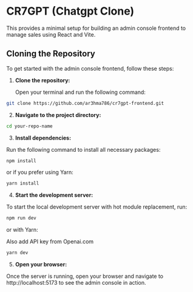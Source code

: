# CR7GPT (Chatgpt Clone)

This provides a minimal setup for building an admin console frontend to manage sales using React and Vite. 

## Cloning the Repository

To get started with the admin console frontend, follow these steps:

1. **Clone the repository:**

   Open your terminal and run the following command:

```bash
git clone https://github.com/ar3hma786/cr7gpt-frontend.git
```

2. **Navigate to the project directory:**

```bash
cd your-repo-name
```

3. **Install dependencies:**

Run the following command to install all necessary packages:

```bash
npm install
```

or if you prefer using Yarn:

```bash
yarn install
```

4. **Start the development server:**

To start the local development server with hot module replacement, run:

```bash
npm run dev
```

or with Yarn:

Also add API key from Openai.com
```bash
yarn dev
```

5. **Open your browser:**

Once the server is running, open your browser and navigate to http://localhost:5173 to see the admin console in action.

